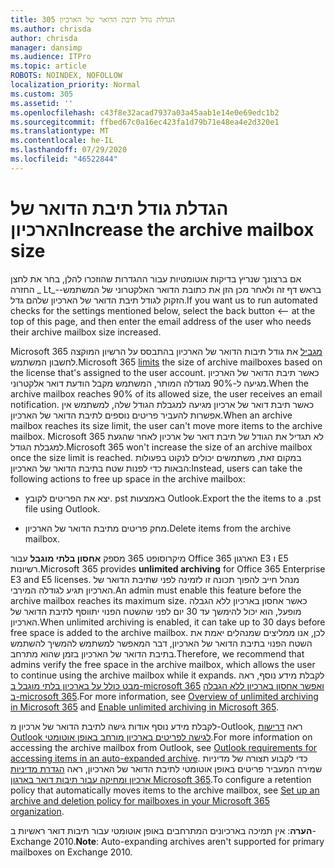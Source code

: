 ```yaml
---
title: 305 הגדלת גודל תיבת הדואר של הארכיון
ms.author: chrisda
author: chrisda
manager: dansimp
ms.audience: ITPro
ms.topic: article
ROBOTS: NOINDEX, NOFOLLOW
localization_priority: Normal
ms.custom: 305
ms.assetid: ''
ms.openlocfilehash: c43f8e32acad7937a03a45aab1e14e0e69edc1b2
ms.sourcegitcommit: ffbed67c0a16ec423fa1d79b71e48ea4e2d320e1
ms.translationtype: MT
ms.contentlocale: he-IL
ms.lasthandoff: 07/29/2020
ms.locfileid: "46522844"
---
```

# <a name="increase-the-archive-mailbox-size"></a><span data-ttu-id="c32c4-102">הגדלת גודל תיבת הדואר של הארכיון</span><span class="sxs-lookup"><span data-stu-id="c32c4-102">Increase the archive mailbox size</span></span>


<span data-ttu-id="c32c4-103">אם ברצונך שנריץ בדיקות אוטומטיות עבור ההגדרות שהוזכרו להלן, בחר את לחצן החזרה _ Lt_--בראש דף זה ולאחר מכן הזן את כתובת הדואר האלקטרוני של המשתמש הזקוק לגודל תיבת הדואר של הארכיון שלהם גדל.</span><span class="sxs-lookup"><span data-stu-id="c32c4-103">If you want us to run automated checks for the settings mentioned below, select the back button <-- at the top of this page, and then enter the email address of the user who needs their archive mailbox size increased.</span></span>

<span data-ttu-id="c32c4-104">Microsoft 365 [מגביל](https://docs.microsoft.com/office365/servicedescriptions/exchange-online-service-description/exchange-online-limits#mailbox-storage-limits) את גודל תיבות הדואר של הארכיון בהתבסס על הרשיון המוקצה לחשבון המשתמש.</span><span class="sxs-lookup"><span data-stu-id="c32c4-104">Microsoft 365 [limits](https://docs.microsoft.com/office365/servicedescriptions/exchange-online-service-description/exchange-online-limits#mailbox-storage-limits) the size of archive mailboxes based on the license that's assigned to the user account.</span></span> <span data-ttu-id="c32c4-105">כאשר תיבת הדואר של הארכיון מגיעה ל-90% מגודלה המותר, המשתמש מקבל הודעת דואר אלקטרוני.</span><span class="sxs-lookup"><span data-stu-id="c32c4-105">When the archive mailbox reaches 90% of its allowed size, the user receives an email notification.</span></span> <span data-ttu-id="c32c4-106">כאשר תיבת דואר של ארכיון מגיעה למגבלת הגודל שלה, למשתמש אין אפשרות להעביר פריטים נוספים לתיבת הדואר של הארכיון.</span><span class="sxs-lookup"><span data-stu-id="c32c4-106">When an archive mailbox reaches its size limit, the user can't move more items to the archive mailbox.</span></span> <span data-ttu-id="c32c4-107">Microsoft 365 לא תגדיל את הגודל של תיבת דואר של ארכיון לאחר שהגעת למגבלת הגודל.</span><span class="sxs-lookup"><span data-stu-id="c32c4-107">Microsoft 365 won't increase the size of an archive mailbox once the size limit is reached.</span></span> <span data-ttu-id="c32c4-108">במקום זאת, משתמשים יכולים לנקוט בפעולות הבאות כדי לפנות שטח בתיבת הדואר של הארכיון:</span><span class="sxs-lookup"><span data-stu-id="c32c4-108">Instead, users can take the following actions to free up space in the archive mailbox:</span></span>

- <span data-ttu-id="c32c4-109">יצא את הפריטים לקובץ. pst באמצעות Outlook.</span><span class="sxs-lookup"><span data-stu-id="c32c4-109">Export the the items to a .pst file using Outlook.</span></span>

- <span data-ttu-id="c32c4-110">מחק פריטים מתיבת הדואר של הארכיון.</span><span class="sxs-lookup"><span data-stu-id="c32c4-110">Delete items from the archive mailbox.</span></span>

<span data-ttu-id="c32c4-111">מיקרוסופט 365 מספק **אחסון בלתי מוגבל** עבור Office 365 הארגון E3 ו E5 רשיונות.</span><span class="sxs-lookup"><span data-stu-id="c32c4-111">Microsoft 365 provides **unlimited archiving** for Office 365 Enterprise E3 and E5 licenses.</span></span> <span data-ttu-id="c32c4-112">מנהל חייב להפוך תכונה זו לזמינה לפני שתיבת הדואר של הארכיון תגיע לגודלה המירבי.</span><span class="sxs-lookup"><span data-stu-id="c32c4-112">An admin must enable this feature before the archive mailbox reaches its maximum size.</span></span> <span data-ttu-id="c32c4-113">כאשר אחסון בארכיון ללא הגבלה מופעל, הוא יכול להימשך עד 30 יום לפני שהשטח הפנוי יתווסף לתיבת הדואר של הארכיון.</span><span class="sxs-lookup"><span data-stu-id="c32c4-113">When unlimited archiving is enabled, it can take up to 30 days before free space is added to the archive mailbox.</span></span> <span data-ttu-id="c32c4-114">לכן, אנו ממליצים שמנהלים יאמת את השטח הפנוי בתיבת הדואר של הארכיון, דבר המאפשר למשתמש להמשיך להשתמש בתיבת הדואר של הארכיון בזמן שהוא מתרחב.</span><span class="sxs-lookup"><span data-stu-id="c32c4-114">Therefore, we recommend that admins verify the free space in the archive mailbox, which allows the user to continue using the archive mailbox while it expands.</span></span> <span data-ttu-id="c32c4-115">לקבלת מידע נוסף, ראה [מבט כולל על בארכיון בלתי מוגבל ב-microsoft 365](https://docs.microsoft.com/microsoft-365/compliance/unlimited-archiving) [ואפשר אחסון בארכיון ללא הגבלה ב-microsoft 365](https://docs.microsoft.com/microsoft-365/compliance/enable-unlimited-archiving).</span><span class="sxs-lookup"><span data-stu-id="c32c4-115">For more information, see [Overview of unlimited archiving in Microsoft 365](https://docs.microsoft.com/microsoft-365/compliance/unlimited-archiving) and [Enable unlimited archiving in Microsoft 365](https://docs.microsoft.com/microsoft-365/compliance/enable-unlimited-archiving).</span></span>

<span data-ttu-id="c32c4-116">לקבלת מידע נוסף אודות גישה לתיבת הדואר של ארכיון מ-Outlook, ראה [דרישות Outlook לגישה לפריטים בארכיון מורחב באופן אוטומטי](https://docs.microsoft.com/microsoft-365/compliance/unlimited-archiving#outlook-requirements-for-accessing-items-in-an-auto-expanded-archive).</span><span class="sxs-lookup"><span data-stu-id="c32c4-116">For more information on accessing the archive mailbox from Outlook, see [Outlook requirements for accessing items in an auto-expanded archive](https://docs.microsoft.com/microsoft-365/compliance/unlimited-archiving#outlook-requirements-for-accessing-items-in-an-auto-expanded-archive).</span></span> <span data-ttu-id="c32c4-117">כדי לקבוע תצורה של מדיניות שמירה המעביר פריטים באופן אוטומטי לתיבת הדואר של הארכיון, ראה [הגדרת מדיניות ארכיון ומחיקה עבור תיבות דואר בארגון Microsoft 365](https://docs.microsoft.com/microsoft-365/compliance/set-up-an-archive-and-deletion-policy-for-mailboxes).</span><span class="sxs-lookup"><span data-stu-id="c32c4-117">To configure a retention policy that automatically moves items to the archive mailbox, see [Set up an archive and deletion policy for mailboxes in your Microsoft 365 organization](https://docs.microsoft.com/microsoft-365/compliance/set-up-an-archive-and-deletion-policy-for-mailboxes).</span></span>

<span data-ttu-id="c32c4-118">**הערה**: אין תמיכה בארכיונים המתרחבים באופן אוטומטי עבור תיבות דואר ראשיות ב-Exchange 2010.</span><span class="sxs-lookup"><span data-stu-id="c32c4-118">**Note**: Auto-expanding archives aren't supported for primary mailboxes on Exchange 2010.</span></span>
